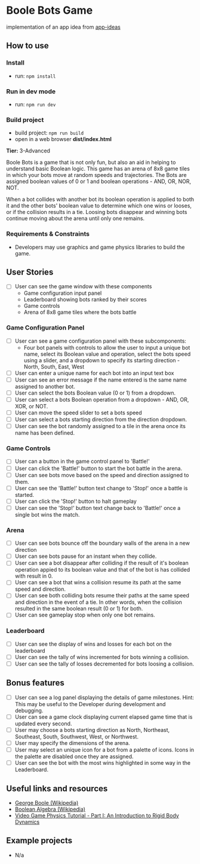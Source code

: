 # Boole Bots Game

implementation of an app idea from [app-ideas](https://github.com/florinpop17/app-ideas/blob/master/Projects/3-Advanced/Boole-Bot-Game.md)

## How to use

### Install
- run: `npm install`

### Run in dev mode
- run: `npm run dev`

### Build project
- build project: `npm run build`
- open in a web browser **dist/index.html**

**Tier:** 3-Advanced

Boole Bots is a game that is not only fun, but also an aid in helping to
understand basic Boolean logic. This game has an arena of 8x8 game tiles in
which your bots move at random speeds and trajectories. The Bots are assigned
boolean values of 0 or 1 and boolean operations - AND, OR, NOR, NOT.

When a bot collides with another bot its boolean operation is applied to both
it and the other bots' boolean value to determine which one wins or looses, or
if the collision results in a tie. Loosing bots disappear and winning bots
continue moving about the arena until only one remains.

### Requirements & Constraints

- Developers may use graphics and game physics libraries to build the game.

## User Stories

-   [ ] User can see the game window with these components
    - Game configuration input panel
    - Leaderboard showing bots ranked by their scores
    - Game controls
    - Arena of 8x8 game tiles where the bots battle

### Game Configuration Panel
-   [ ] User can see a game configuration panel with these subcomponents:
    - Four bot panels with controls to allow the user to input a unique bot
      name, select its Boolean value and operation, select the bots speed using a
      slider, and a dropdown to specify its starting direction - North, South,
      East, West
-   [ ] User can enter a unique name for each bot into an input text box
-   [ ] User can see an error message if the name entered is the same name
    assigned to another bot.
-   [ ] User can select the bots Boolean value (0 or 1) from a dropdown.
-   [ ] User can select a bots Boolean operation from a dropdown - AND, OR, XOR,
    or NOT.
-   [ ] User can move the speed slider to set a bots speed
-   [ ] User can select a bots starting direction from the direction dropdown.
-   [ ] User can see the bot randomly assigned to a tile in the arena once its
    name has been defined.

### Game Controls
-   [ ] User can a button in the game control panel to 'Battle!'
-   [ ] User can click the 'Battle!' button to start the bot battle in the arena.
-   [ ] User can see bots move based on the speed and direction assigned to them.
-   [ ] User can see the 'Battle!' button text change to 'Stop!' once a battle
    is started.
-   [ ] User can click the 'Stop!' button to halt gameplay
-   [ ] User can see the 'Stop!' button text change back to 'Battle!' once a
    single bot wins the match.

### Arena
-   [ ] User can see bots bounce off the boundary walls of the arena in a new
    direction
-   [ ] User can see bots pause for an instant when they collide.
-   [ ] User can see a bot disappear after colliding if the result of it's
    boolean operation appied to its boolean value and that of the bot is has
    collided with result in 0.
-   [ ] User can see a bot that wins a collision resume its path at the same
    speed and direction.
-   [ ] User can see both colliding bots resume their paths at the same speed
    and direction in the event of a tie. In other words, when the collision resulted
    in the same boolean result (0 or 1) for both.
-   [ ] User can see gameplay stop when only one bot remains.

### Leaderboard
-   [ ] User can see the display of wins and losses for each bot on the
    leaderboard
-   [ ] User can see the tally of wins incremented for bots winning a collision.
-   [ ] User can see the tally of losses decremented for bots loosing a collision.

## Bonus features

-   [ ] User can see a log panel displaying the details of game milestones.
    Hint: This may be useful to the Developer during development and debugging.
-   [ ] User can see a game clock displaying current elapsed game time that is
    updated every second.
-   [ ] User may choose a bots starting direction as North, Northeast, Southeast,
    South, Southwest, West, or Northwest.
-   [ ] User may specify the dimensions of the arena.
-   [ ] User may select an unique icon for a bot from a palette of icons. Icons
    in the palette are disabled once they are assigned.
-   [ ] User can see the bot with the most wins highlighted in some way in the
    Leaderboard.

## Useful links and resources

- [George Boole (Wikipedia)](https://en.wikipedia.org/wiki/George_Boole)
- [Boolean Algebra (Wikipedia)](https://en.wikipedia.org/wiki/Boolean_algebra)
- [Video Game Physics Tutorial - Part I: An Introduction to Rigid Body Dynamics](https://www.toptal.com/game/video-game-physics-part-i-an-introduction-to-rigid-body-dynamics)

## Example projects

- N/a